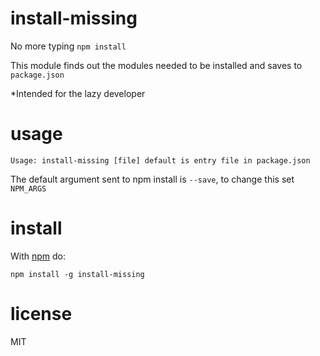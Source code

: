 # install-missing

No more typing ```npm install```

This module finds out the modules needed to be installed and saves to
`package.json`

*Intended for the lazy developer

# usage
```
Usage: install-missing [file] default is entry file in package.json
```

The default argument sent to npm install is ```--save```, 
to change this set ```NPM_ARGS```

# install

With [npm](https://npmjs.org) do:

```
npm install -g install-missing
```

# license

MIT